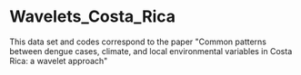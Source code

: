# Wavelets_Costa_Rica
This data set and codes correspond to the paper "Common patterns between dengue cases, climate, and local environmental variables in Costa Rica: a wavelet approach"
